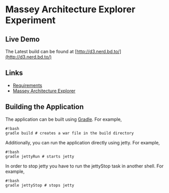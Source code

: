 Massey Architecture Explorer Experiment
=======================================

Live Demo
---------
The Latest build can be found at [http://d3.nerd.bd.to/](http://d3.nerd.bd.to/)

Links
-----
* [Requirements](https://docs.google.com/a/nerd.bd.to/document/d/1QPjNyesY2VLFn1Q98e80B-Now5DjCZ4BHKcYsgdeuS0/)
* [Massey Architecture Explorer](http://xplrarc.massey.ac.nz/)


Building the Application
------------------------
The application can be built using [Gradle](http://xplrarc.massey.ac.nz/). For example,

```
#!bash
gradle build # creates a war file in the build directory
```

Additionally, you can run the application directly using jetty. For example,
```
#!bash
gradle jettyRun # starts jetty
```

In order to stop jetty you have to run the jettyStop task in another shell. For example,
```
#!bash
gradle jettyStop # stops jetty
```
